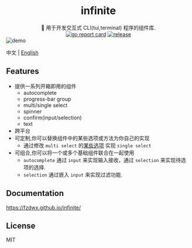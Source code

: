 <div align="center">
<h1>infinite</h1>
<span>🧬 用于开发交互式 CLI(tui,terminal) 程序的组件库.</span>
<br>
<a href="https://goreportcard.com/report/github.com/fzdwx/infinite"><img src="https://goreportcard.com/badge/github.com/fzdwx/infinite" alt="go report card"></a>
<a href="https://github.com/fzdwx/infinite/releases"><img src="https://img.shields.io/github/v/release/fzdwx/infinite.svg?style=flat-square" alt="release"></a>
</div>
<img src="https://user-images.githubusercontent.com/65269574/184916069-076a0f6a-70bd-49e1-b7d7-0d2e7fc5c6bb.gif" alt="demo">

中文 | [English](https://fzdwx.github.io/infinite/en/)

## Features

- 提供一系列开箱即用的组件
  - autocomplete
  - progress-bar group
  - multi/single select
  - spinner
  - confirm(input/selection)
  - text
- 跨平台
- 可定制,你可以替换组件中的某些选项或方法为你自己的实现
  - 通过修改 `multi select`
    的[某些选项](https://github.com/fzdwx/infinite/blob/main/components/selection/singleselect/single_select.go#L49)
    实现 `single select`
- 可组合,你可以将一个或多个基础组件联合在一起使用
  - `autocomplete` 通过 `input` 来实现输入接收，通过 `selection` 来实现待选项的选择.
  - `selection` 通过嵌入 `input` 来实现过滤功能.

## Documentation

https://fzdwx.github.io/infinite/

## License

MIT